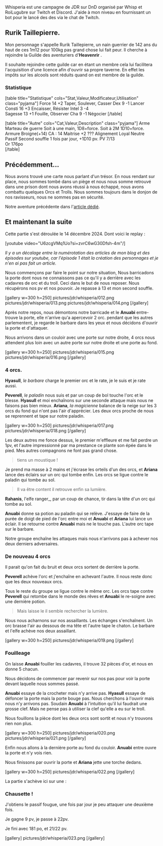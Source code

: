 
Whisperia est une campagne de JDR sur DnD organisé par Whisp et RoiLugubre sur Twitch et Discord. 
J'aide à mon niveau en fournissant un bot pour le lancé des des via le chat de Twitch.

## Rurik Taillepierre.

Mon personnage s'appelle Rurik Taillepierre, un nain guerrier de 142 ans 
du haut de ces 1m12 pour 100kg pas grand chose lui fait peur. 
Il cherche à rejoindre la Guilde des aventuriers d'__Heavenrir__ .

Il souhaite rejoindre cette guilde car en étant un membre cela 
lui facilitera l'acquisition d'une licence afin d'ouvrir sa propre taverne. 
En effet les impôts sur les alcools sont réduits quand on est membre de la guilde.

### Statistique

[table title="Statistique" cols="Stat,Valeur,Modificateur,Utilisation" class="pyjama"]
Force	14	+2	Taper, Soulever, Casser
Dex	9	-1	Lancer
Consti	16	+3	Encaisser, Résister
Intel	3	-4	 
Sagesse	13	+1	Fouille, Observer
Cha	9	-1	Négocier
[/table]

[table title="Autre" cols="Cat,Valeur,Description" class="pyjama"]
Arme	Marteau de guerre	Soit à une main, 1D8+force. Soit à 2M 1D10+force.
Armure	Broigne(+14)	CA : 14
Maitrise	+2	???
Alignement	Loyal Neutre	 
Passif	Second souffle	1 fois par jour, +1D10 pv.
PV	7/13	 
Or	176po	 
[/table]

## Précédemment...

Nous avons trouvé une carte nous parlant d'un trésor. En nous rendant sur place, nous sommes tombé dans un piège
et nous nous somme retrouvé dans une prison dont nous avons réussi à nous échappé, nous avons combattu quelques Orcs et Trolls. 
Nous sommes toujours dans le donjon de nos ravisseurs, nous ne sommes pas en sécurité. 

Notre aventure précédente dans l'[article dédié](2024/whisperia-1-evasion-d-une-gaule.html). 

## Et maintenant la suite

Cette partie s'est déroulée le 14 décembre 2024. Dont voici le replay :

[youtube video="U6zcgVMq1Uo?si=zvrC6wG30Dfsh-4m"/]

*Il y a un décalage entre la numérotation des articles de mon blog et des épisodes sur youtube, car l'épisode 1 était la création des personnages et je n'en ai pas fait un article.*

Nous commençons par faire le point sur notre situation, 
Nous barricadons la porte dont nous ne connaissons pas ce qu'il y a derrière avec les cadavres de orc et du troll. Ceci dans le but de nous reposer.
Nous récupérons nos pv et nos pouvoir. Je repasse à 13 et mon second souffle. 

[gallery w=300 h=250]
pictures/jdr/whisperia/012.png
pictures/jdr/whisperia/013.png
pictures/jdr/whisperia/014.png
[/gallery]

Après notre repos, nous démontons notre barricade et le __Anuabi__ entre-trouve la porte, elle n'arrive qu'a apercevoir 2 orc. 
pendant que les autres parlementent, je regarde le barbare dans les yeux et nous décidons d'ouvrir la porte et d'attaquer.

Nous arrivons dans un couloir avec une porte sur notre droite, 4 orcs nous attendent plus loin avec un autre porte sur notre droite et une porte au fond.

[gallery w=300 h=250]
pictures/jdr/whisperia/015.png
pictures/jdr/whisperia/016.png
[/gallery]

### 4 orcs.

__Hyasull__, _le barbare_ charge le premier orc et le rate, je le suis et je rate aussi. 

__Peverell__, _le paladin_ nous suis et par un coup de bol touche l'orc et le blesse.
__Hyasull__ et moi enchaînons sur une seconde attaque mais nous ne faisons pas bien mieux. 
__Ariana__, _la magicienne_ balance de la neige sur les 3 orcs du fond qui n'ont pas l'air d'apprécier.
Les deux orcs proche de nous se reprennent et tape sur notre paladin. 

[gallery w=300 h=250]
pictures/jdr/whisperia/017.png
pictures/jdr/whisperia/018.png
[/gallery]


Les deux autres me fonce dessus, le premier m'effleure et me fait perdre un 1pv, et l'autre impressionné par ma prestance ce plante son épée dans le pied. 
Mes autres compagnons ne font pas grand chose.

> tiens un moustique !

Je prend ma masse à 2 mains et j'écrase les orteils d'un des orcs, et __Ariana__ lance des éclairs sur un orc qui tombe enfin. Les orcs se ligue contre le paladin qui tombe au sol.

> Il va être content il retrouve enfin sa lumière.

__Rahanis__, l'elfe ranger_, par un coup de chance, tir dans la tête d'un orc qui tombe au sol. 

__Anuabi__ donne sa potion au paladin qui se relève. J'essaye de faire de la purée de doigt de pied de l'orc entre moi et __Anuabi__ et __Ariana__ lui lance un éclair. 
Il se retourne contre __Anuabi__ mais ne le touche pas. L'autre orc tape sur le barbare.

Notre groupe enchaîne les attaques mais nous n'arrivons pas à achever nos deux derniers adversaires. 

### De nouveau 4 orcs

Il parait qu'on fait du bruit et deux orcs sortent de derrière la porte. 

__Peverell__ achève l'orc et j'enchaîne en achevant l'autre. Il nous reste donc que les deux nouveaux orcs.

Tous le reste du groupe se ligue contre le même orc. 
Les orcs tape contre __Peverell__ qui retombe dans le monde des rêves et __Anuabi__ le re-soigne avec une dernière potion. 

> Mais laisse le il semble rechercher la lumière.

Nous nous acharnons sur nos assaillants. Les échanges s'enchaînent. 
Un orc brasse l'air au dessous de ma tête et l'autre tape le chaton. Le barbare et l'elfe achève nos deux assaillant. 

[gallery w=300 h=250]
pictures/jdr/whisperia/019.png
[/gallery]

### Fouilleage

On laisse __Anuabi__ fouiller les cadavres, il trouve 32 pièces d'or, et nous en donne 5 chacun. 

Nous décidons de commencer par revenir sur nos pas pour voir la porte devant laquelle nous sommes passé. 

__Anuabi__ essaye de la crocheter mais n'y arrive pas. 
__Hyasull__ essaye de défoncer la porte mais la porte bouge pas.
Nous cherchons à l'ouvrir mais nous n'y arrivons pas. 
Soudain __Anuabi__ à l'intuition qu'il lui faudrait une grosse clef. Mais ne pense pas à utiliser la clef qu'elle a eu sur le troll.

Nous fouillons la pièce dont les deux orcs sont sortit et nous n'y trouvons rien non plus. 

[gallery w=300 h=250]
pictures/jdr/whisperia/020.png
pictures/jdr/whisperia/021.png
[/gallery]


Enfin nous allons à la dernière porte au fond du couloir. __Anuabi__ entre ouvre la porte et n'y vois rien. 

Nous finissons par ouvrir la porte et __Ariana__ jette une torche dedans. 

[gallery w=300 h=250]
pictures/jdr/whisperia/022.png
[/gallery]

La partie s'achève ici sur une :

### Chausette !

J'obtiens le passif fougue, une fois par jour je peu attaquer une deuxième fois.

Je gagne 9 pv, je passe à 22pv.

Je fini avec 181 po, et 21/22 pv.

[gallery]
pictures/jdr/whisperia/023.png
[/gallery]
